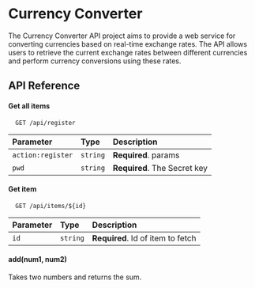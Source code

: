
# Currency Converter 

The Currency Converter API project aims to provide a web service for converting currencies based on real-time exchange rates. The API allows users to retrieve the current exchange rates between different currencies and perform currency conversions using these rates.


## API Reference

#### Get all items

```http
  GET /api/register
```

| Parameter | Type     | Description                |
| :-------- | :------- | :------------------------- |
| `action:register` | `string` | **Required**. params |
| `pwd` | `string` | **Required**. The Secret key |

#### Get item

```http
  GET /api/items/${id}
```

| Parameter | Type     | Description                       |
| :-------- | :------- | :-------------------------------- |
| `id`      | `string` | **Required**. Id of item to fetch |

#### add(num1, num2)

Takes two numbers and returns the sum.

